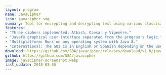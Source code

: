 ```yaml
---
layout: program
name: JavaCipher
icon: javacipher.svg
summary: Tool for encrypting and decrypting text using various classical ciphers.
features:
- "Three ciphers implemented: Atbash, Caesar y Vigenère."
- "JavaFX graphical user interface separated from the program's logic."
- "Multiplatform: Runs on any operating system with Java 8."
- "International: The GUI is in English or Spanish depending on the user's system."
download: https://github.com/S8A/javacipher/releases/download/v1.0/javacipher-1.0.jar
github: https://github.com/S8A/javacipher
image: javacipher-screenshot.webp
last_update: 2018-03-06
---
```

